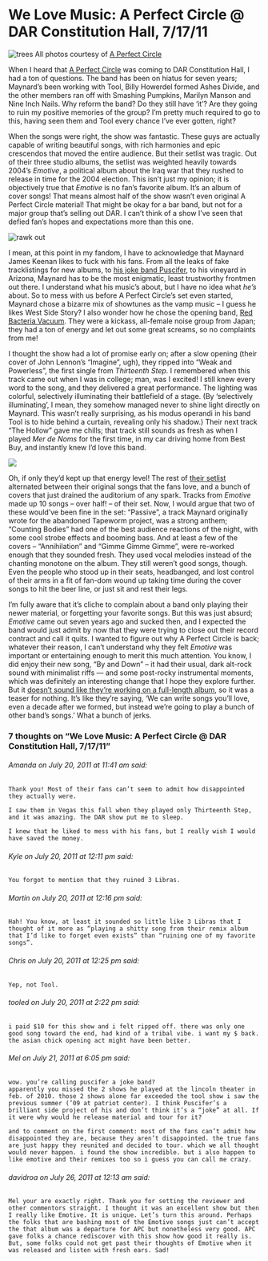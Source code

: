 # We Love Music: A Perfect Circle @ DAR Constitution Hall, 7/17/11

![](/content/images/a-perfect-circle-1_5956155872_o.jpg "trees")
All photos courtesy of [A Perfect Circle](https://aperfectcircle.com/)

When I heard that [A Perfect Circle](https://aperfectcircle.com/) was coming to DAR Constitution Hall, I had a ton of questions. The band has been on hiatus for seven years; Maynard’s been working with Tool, Billy Howerdel formed Ashes Divide, and the other members ran off with Smashing Pumpkins, Marilyn Manson and Nine Inch Nails. Why reform the band? Do they still have ‘it’? Are they going to ruin my positive memories of the group? I’m pretty much required to go to this, having seen them and Tool every chance I’ve ever gotten, right?

When the songs were right, the show was fantastic. These guys are actually capable of writing beautiful songs, with rich harmonies and epic crescendos that moved the entire audience. But their setlist was tragic. Out of their three studio albums, the setlist was weighted heavily towards 2004’s *Emotive*, a political album about the Iraq war that they rushed to release in time for the 2004 election. This isn’t just my opinion; it is objectively true that *Emotive* is no fan’s favorite album. It’s an album of cover songs! That means almost half of the show wasn’t even original A Perfect Circle material! That might be okay for a bar band, but not for a major group that’s selling out DAR. I can’t think of a show I’ve seen that defied fan’s hopes and expectations more than this one.


![](/content/images/a-perfect-circle-4_5955594221_o.jpg "rawk out")

I mean, at this point in my fandom, I have to acknowledge that Maynard James Keenan likes to fuck with his fans. From all the leaks of fake tracklistings for new albums, to [his joke band Puscifer](http://en.wikipedia.org/wiki/Puscifer), to his vineyard in Arizona, Maynard has to be the most enigmatic, least trustworthy frontmen out there. I understand what his music’s about, but I have no idea what *he’s* about. So to mess with us before A Perfect Circle’s set even started, Maynard chose a bizarre mix of showtunes as the vamp music – I guess he likes West Side Story? I also wonder how he chose the opening band, [Red Bacteria Vacuum](http://www.red-bacteria.com/). They were a kickass, all-female noise group from Japan; they had a ton of energy and let out some great screams, so no complaints from me!

I thought the show had a lot of promise early on; after a slow opening (their cover of John Lennon’s “Imagine”, ugh), they ripped into “Weak and Powerless”, the first single from *Thirteenth Step*. I remembered when this track came out when I was in college; man, was I excited! I still knew every word to the song, and they delivered a great performance. The lighting was colorful, selectively illuminating their battlefield of a stage. (By ‘selectively illuminating’, I mean, they somehow managed never to shine light directly on Maynard. This wasn’t really surprising, as his modus operandi in his band Tool is to hide behind a curtain, revealing only his shadow.) Their next track “The Hollow” gave me chills; that track still sounds as fresh as when I played *Mer de Noms* for the first time, in my car driving home from Best Buy, and instantly knew I’d love this band.

![](/content/images/a-perfect-circle-3_5956155906_o.jpg)

Oh, if only they’d kept up that energy level! The rest of [their setlist](http://www.setlist.fm/setlist/a-perfect-circle/2011/dar-constitution-hall-washington-dc-73d34269.html) alternated between their original songs that the fans love, and a bunch of covers that just drained the auditorium of any spark. Tracks from *Emotive* made up 10 songs – over half! – of their set. Now, I would argue that two of these would’ve been fine in the set: “Passive”, a track Maynard originally wrote for the abandoned Tapeworm project, was a strong anthem; “Counting Bodies” had one of the best audience reactions of the night, with some cool strobe effects and booming bass. And at least a few of the covers – “Annihilation” and “Gimme Gimme Gimme”, were re-worked enough that they sounded fresh. They used vocal melodies instead of the chanting monotone on the album. They still weren’t good songs, though. Even the people who stood up in their seats, headbanged, and lost control of their arms in a fit of fan-dom wound up taking time during the cover songs to hit the beer line, or just sit and rest their legs.

I’m fully aware that it’s cliche to complain about a band only playing their newer material, or forgetting your favorite songs. But this was just absurd; *Emotive* came out seven years ago and sucked then, and I expected the band would just admit by now that they were trying to close out their record contract and call it quits. I wanted to figure out why A Perfect Circle is back; whatever their reason, I can’t understand why they felt *Emotive* was important or entertaining enough to merit this much attention. You know, I did enjoy their new song, “By and Down” – it had their usual, dark alt-rock sound with minimalist riffs — and some post-rocky instrumental moments, which was definitely an interesting change that I hope they explore further. But it [doesn’t sound like they’re working on a full-length album](http://www.roadrunnerrecords.com/blabbermouth.net/news.aspx?mode=Article&newsitemID=155709), so it was a teaser for nothing. It’s like they’re saying, ‘We can write songs you’ll love, even a decade after we formed, but instead we’re going to play a bunch of other band’s songs.’ What a bunch of jerks.



### 7 thoughts on “We Love Music: A Perfect Circle @ DAR Constitution Hall, 7/17/11”

###### Amanda on July 20, 2011 at 11:41 am said:
    Thank you! Most of their fans can’t seem to admit how disappointed they actually were.
    
    I saw them in Vegas this fall when they played only Thirteenth Step, and it was amazing. The DAR show put me to sleep.

    I knew that he liked to mess with his fans, but I really wish I would have saved the money.

###### Kyle on July 20, 2011 at 12:11 pm said:
    You forgot to mention that they ruined 3 Libras.

###### Martin on July 20, 2011 at 12:16 pm said:
    Hah! You know, at least it sounded so little like 3 Libras that I thought of it more as “playing a shitty song from their remix album that I’d like to forget even exists” than “ruining one of my favorite songs”.

###### Chris on July 20, 2011 at 12:25 pm said:
    Yep, not Tool.

###### tooled on July 20, 2011 at 2:22 pm said:
    i paid $10 for this show and i felt ripped off. there was only one good song toward the end, had kind of a tribal vibe. i want my $ back. the asian chick opening act might have been better.

###### Mel on July 21, 2011 at 6:05 pm said:
    wow. you’re calling puscifer a joke band?
    apparently you missed the 2 shows he played at the lincoln theater in feb. of 2010. those 2 shows alone far exceeded the tool show i saw the previous summer (’09 at patriot center). I think Puscifer’s a brilliant side project of his and don’t think it’s a “joke” at all. If it were why would he release material and tour for it?

    and to comment on the first comment: most of the fans can’t admit how disappointed they are, because they aren’t disappointed. the true fans are just happy they reunited and decided to tour. which we all thought would never happen. i found the show incredible. but i also happen to like emotive and their remixes too so i guess you can call me crazy.

###### davidroa on July 26, 2011 at 12:13 am said:
    Mel your are exactly right. Thank you for setting the reviewer and other commentors straight. I thought it was an excellent show but then I really like Emotive. It is unique. Let’s turn this around. Perhaps the folks that are bashing most of the Emotive songs just can’t accept the that album was a departure for APC but nonetheless very good. APC gave folks a chance rediscover with this show how good it really is. But, some folks could not get past their thoughts of Emotive when it was released and listen with fresh ears. Sad!